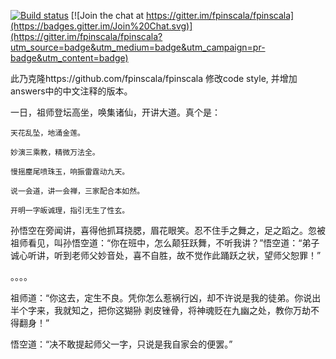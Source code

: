 [![Build status](https://travis-ci.org/fpinscala/fpinscala.svg?branch=master)](https://travis-ci.org/fpinscala/fpinscala) [![Join the chat at https://gitter.im/fpinscala/fpinscala](https://badges.gitter.im/Join%20Chat.svg)](https://gitter.im/fpinscala/fpinscala?utm_source=badge&utm_medium=badge&utm_campaign=pr-badge&utm_content=badge) 

此乃克隆https://github.com/fpinscala/fpinscala 修改code style, 并增加answers中的中文注释的版本。



一日，祖师登坛高坐，唤集诸仙，开讲大道。真个是：

    天花乱坠，地涌金莲。

    妙演三乘教，精微万法全。
   
    慢摇麈尾喷珠玉，响振雷霆动九天。
   
    说一会道，讲一会禅，三家配合本如然。
   
    开明一字皈诚理，指引无生了性玄。
   
   孙悟空在旁闻讲，喜得他抓耳挠腮，眉花眼笑。忍不住手之舞之，足之蹈之。忽被
   祖师看见，叫孙悟空道：“你在班中，怎么颠狂跃舞，不听我讲？”悟空道：“弟子
   诚心听讲，听到老师父妙音处，喜不自胜，故不觉作此踊跃之状，望师父恕罪！”
   
   。。。。
   
   祖师道：“你这去，定生不良。凭你怎么惹祸行凶，却不许说是我的徒弟。你说出半个字来，我就知之，把你这猢狲
   剥皮锉骨，将神魂贬在九幽之处，教你万劫不得翻身！”
   
   悟空道：“决不敢提起师父一字，只说是我自家会的便罢。”
